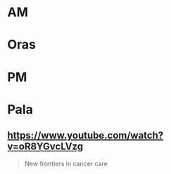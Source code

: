 # AM
# Oras

# PM
# Pala

## https://www.youtube.com/watch?v=oR8YGvcLVzg

> New frontiers in cancer care 

